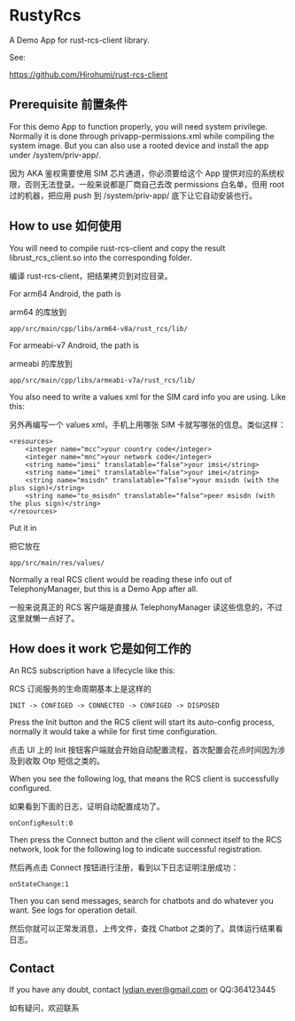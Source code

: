 # RustyRcs
A Demo App for rust-rcs-client library.

See:

https://github.com/Hirohumi/rust-rcs-client

## Prerequisite 前置条件

For this demo App to function properly, you will need system privilege. Normally it is done through privapp-permissions.xml while compiling the system image. But you can also use a rooted device and install the app under /system/priv-app/.

因为 AKA 鉴权需要使用 SIM 芯片通道，你必须要给这个 App 提供对应的系统权限，否则无法登录。一般来说都是厂商自己去改 permissions 白名单，但用 root 过的机器，把应用 push 到 /system/priv-app/ 底下让它自动安装也行。

## How to use 如何使用

You will need to compile rust-rcs-client and copy the result librust_rcs_client.so into the corresponding folder.

编译 rust-rcs-client，把结果拷贝到对应目录。

For arm64 Android, the path is

arm64 的库放到

```
app/src/main/cpp/libs/arm64-v8a/rust_rcs/lib/
```

For armeabi-v7 Android, the path is

armeabi 的库放到

```
app/src/main/cpp/libs/armeabi-v7a/rust_rcs/lib/
```

You also need to write a values xml for the SIM card info you are using. Like this:

另外再编写一个 values xml，手机上用哪张 SIM 卡就写哪张的信息。类似这样：

```
<resources>
    <integer name="mcc">your country code</integer>
    <integer name="mnc">your network code</integer>
    <string name="imsi" translatable="false">your imsi</string>
    <string name="imei" translatable="false">your imei</string>
    <string name="msisdn" translatable="false">your msisdn (with the plus sign)</string>
    <string name="to_msisdn" translatable="false">peer msisdn (with the plus sign)</string>
</resources>
```

Put it in

把它放在

```
app/src/main/res/values/
```

Normally a real RCS client would be reading these info out of TelephonyManager, but this is a Demo App after all.

一般来说真正的 RCS 客户端是直接从 TelephonyManager 读这些信息的，不过这里就懒一点好了。

## How does it work 它是如何工作的

An RCS subscription have a lifecycle like this:

RCS 订阅服务的生命周期基本上是这样的

```
INIT -> CONFIGED -> CONNECTED -> CONFIGED -> DISPOSED
```

Press the Init button and the RCS client will start its auto-config process, normally it would take a while for first time configuration.

点击 UI 上的 Init 按钮客户端就会开始自动配置流程，首次配置会花点时间因为涉及到收取 Otp 短信之类的。

When you see the following log, that means the RCS client is successfully configured.

如果看到下面的日志，证明自动配置成功了。

```
onConfigResult:0
```

Then press the Connect button and the client will connect itself to the RCS network, look for the following log to indicate successful registration.

然后再点击 Connect 按钮进行注册，看到以下日志证明注册成功：

```
onStateChange:1
```

Then you can send messages, search for chatbots and do whatever you want. See logs for operation detail.

然后你就可以正常发消息，上传文件，查找 Chatbot 之类的了。具体运行结果看日志。

## Contact

If you have any doubt, contact lydian.ever@gmail.com or QQ:364123445

如有疑问，欢迎联系
